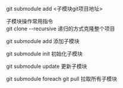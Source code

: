 

git submodule add <子模块git项目地址>

子模块操作常用指令  
git clone <repository> --recursive 递归的方式克隆整个项目  

git submodule add <repository> <path> 添加子模块  

git submodule init 初始化子模块  

git submodule update 更新子模块  

git submodule foreach git pull 拉取所有子模块
